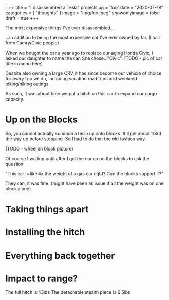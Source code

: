 +++
title = "I disassembled a Tesla"
projectslug = 'foo'
date = "2020-07-18"
categories = [ "thoughts" ]
image = "img/foo.jpeg"
showonlyimage = false
draft = true
+++

The most expensive things I've ever disassembled...
<!--more-->

...in addition to being the most expensive car I've ever owned by far. (I hail from Camry/Civic people)

When we bought the car a year ago to replace our aging Honda Civic, I asked our daughter to name the car. She chose..."Civic".
 (TODO - pic of car title in menu here)

Despite also owning a large CRV, it has since become our vehicle of choice for every trip we do, including vacation road trips and weekend biking/hiking outings.

As such, it was about time we put a hitch on this car to expand our cargo capacity.

# Up on the Blocks

So, you cannot actually summon a tesla up onto blocks. It'll get about 1/3rd the way up before stopping. So I had to do that the old fashion way.

(TODO - wheel on block picture)

Of course I waiting until after I got the car up on the blocks to ask the question:

"This car is like 4x the weight of a gas car right? Can the blocks support it?"

They can, it was fine. (might have been an issue if all the weight was on one block alone)

# Taking things apart


# Installing the hitch

# Everything back together

# Impact to range?

The full hitch is 43lbs
The detachable stealth piece is 6.5lbs
